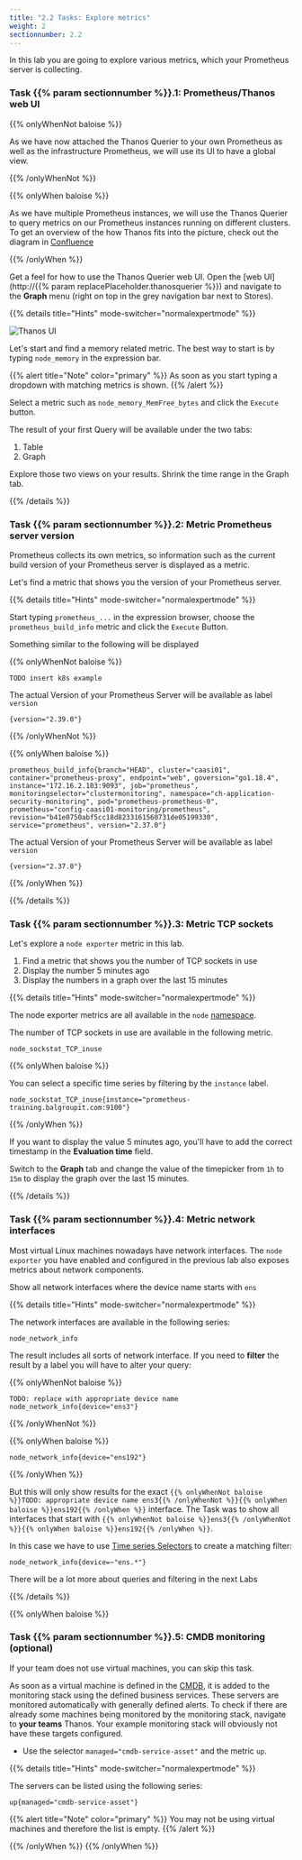 ```yaml
---
title: "2.2 Tasks: Explore metrics"
weight: 2
sectionnumber: 2.2
---
```


In this lab you are going to explore various metrics, which your Prometheus server is collecting.

### Task {{% param sectionnumber %}}.1: Prometheus/Thanos web UI

{{% onlyWhenNot baloise %}}

As we have now attached the Thanos Querier to your own Prometheus as well as the infrastructure Prometheus, we will use its UI to have a global view.

{{% /onlyWhenNot %}}

{{% onlyWhen baloise %}}

As we have multiple Prometheus instances, we will use the Thanos Querier to query metrics on our Prometheus instances running on different clusters. To get an overview of the how Thanos fits into the picture, check out the diagram in [Confluence](https://confluence.baloisenet.com/display/BALMATE/Application+Monitoring)

{{% /onlyWhen %}}

Get a feel for how to use the Thanos Querier web UI. Open the [web UI](http://{{% param replacePlaceholder.thanosquerier %}}) and navigate to the **Graph** menu (right on top in the grey navigation bar next to Stores).

{{% details title="Hints" mode-switcher="normalexpertmode" %}}

![Thanos UI](../thanos-ui.png)

Let's start and find a memory related metric. The best way to start is by typing `node_memory` in the expression bar.

{{% alert title="Note" color="primary" %}}
As soon as you start typing a dropdown with matching metrics is shown.
{{% /alert %}}

Select a metric such as `node_memory_MemFree_bytes` and click the `Execute` button.

The result of your first Query will be available under the two tabs:

1. Table
2. Graph

Explore those two views on your results. Shrink the time range in the Graph tab.

{{% /details %}}

### Task {{% param sectionnumber %}}.2: Metric Prometheus server version

Prometheus collects its own metrics, so information such as the current build version of your Prometheus server is displayed as a metric.

Let's find a metric that shows you the version of your Prometheus server.

{{% details title="Hints" mode-switcher="normalexpertmode" %}}

Start typing `prometheus_...` in the expression browser, choose the `prometheus_build_info` metric and click the `Execute` Button.

Something similar to the following will be displayed

{{% onlyWhenNot baloise %}}
```promql
TODO insert k8s example
```

The actual Version of your Prometheus Server will be available as label `version`
```promql
{version="2.39.0"}
```
{{% /onlyWhenNot %}}

{{% onlyWhen baloise %}}
```promql
prometheus_build_info{branch="HEAD", cluster="caasi01", container="prometheus-proxy", endpoint="web", goversion="go1.18.4", instance="172.16.2.103:9093", job="prometheus", monitoringselector="clustermonitoring", namespace="ch-application-security-monitoring", pod="prometheus-prometheus-0", prometheus="config-caasi01-monitoring/prometheus", revision="b41e0750abf5cc18d8233161560731de05199330", service="prometheus", version="2.37.0"}
```

The actual Version of your Prometheus Server will be available as label `version`
```promql
{version="2.37.0"}
```
{{% /onlyWhen %}}

{{% /details %}}

### Task {{% param sectionnumber %}}.3: Metric TCP sockets

Let's explore a `node exporter` metric in this lab.

1. Find a metric that shows you the number of TCP sockets in use
1. Display the number 5 minutes ago
1. Display the numbers in a graph over the last 15 minutes


{{% details title="Hints" mode-switcher="normalexpertmode" %}}

The node exporter metrics are all available in the `node` [namespace](https://prometheus.io/docs/practices/naming/#metric-names).

The number of TCP sockets in use are available in the following metric.

```promql
node_sockstat_TCP_inuse
```

{{% onlyWhen baloise %}}

You can select a specific time series by filtering by the `instance` label.

```promql
node_sockstat_TCP_inuse{instance="prometheus-training.balgroupit.com:9100"}
```

{{% /onlyWhen %}}


If you want to display the value 5 minutes ago, you'll have to add the correct timestamp in the **Evaluation time** field.

Switch to the **Graph** tab and change the value of the timepicker from `1h` to `15m` to display the graph over the last 15 minutes.

{{% /details %}}

### Task {{% param sectionnumber %}}.4: Metric network interfaces

Most virtual Linux machines nowadays have network interfaces. The `node exporter` you have enabled and configured in the previous lab also exposes metrics about network components.

Show all network interfaces where the device name starts with `ens`

{{% details title="Hints" mode-switcher="normalexpertmode" %}}

The network interfaces are available in the following series:

```promql
node_network_info
```

The result includes all sorts of network interface. If you need to **filter** the result by a label you will have to alter your query:

{{% onlyWhenNot baloise %}}

```promql
TODO: replace with appropriate device name
node_network_info{device="ens3"}
```
{{% /onlyWhenNot %}}


{{% onlyWhen baloise %}}
```promql
node_network_info{device="ens192"}
```
{{% /onlyWhen %}}


But this will only show results for the exact `{{% onlyWhenNot baloise %}}TODO: appropriate device name ens3{{% /onlyWhenNot %}}{{% onlyWhen baloise %}}ens192{{% /onlyWhen %}}` interface. The Task was to show all interfaces that start with `{{% onlyWhenNot baloise %}}ens3{{% /onlyWhenNot %}}{{% onlyWhen baloise %}}ens192{{% /onlyWhen %}}`.

In this case we have to use [Time series Selectors](https://prometheus.io/docs/prometheus/latest/querying/basics/#time-series-selectors) to create a matching filter:

```promql
node_network_info{device=~"ens.*"}
```

There will be a lot more about queries and filtering in the next Labs

{{% /details %}}

{{% onlyWhen baloise %}}

### Task {{% param sectionnumber %}}.5: CMDB monitoring (optional)

If your team does not use virtual machines, you can skip this task.

As soon as a virtual machine is defined in the [CMDB](https://oim.baloisenet.com), it is added to the monitoring stack using the defined business services. These servers are monitored automatically with generally defined alerts. To check if there are already some machines being monitored by the monitoring stack, navigate to **your teams** Thanos. Your example monitoring stack will obviously not have these targets configured.

* Use the selector `managed="cmdb-service-asset"` and the metric `up`.

{{% details title="Hints" mode-switcher="normalexpertmode" %}}

The servers can be listed using the following series:

```promql
up{managed="cmdb-service-asset"}
```

{{% alert title="Note" color="primary" %}}
You may not be using virtual machines and therefore the list is empty.
{{% /alert %}}

{{% /onlyWhen %}}
{{% /onlyWhen %}}
